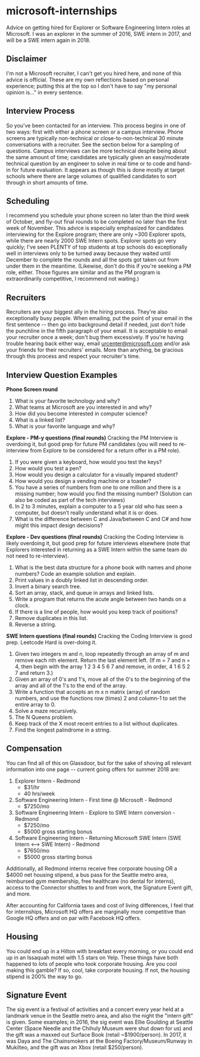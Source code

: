# microsoft-internships
Advice on getting hired for Explorer or Software Engineering Intern roles at Microsoft. I was an explorer in the summer of 2016, SWE intern in 2017, and will be a SWE intern again in 2018.

## Disclaimer
I'm not a Microsoft recruiter, I can't get you hired here, and none of this advice is official. These are my own reflections based on personal experience; putting this at the top so I don't have to say "my personal opinion is..." in every sentence.

## Interview Process
So you've been contacted for an interview. This process begins in one of two ways: first with either a phone screen or a campus interview. Phone screens are typically non-technical or close-to-non-technical 30 minute conversations with a recruiter. See the section below for a sampling of questions. Campus interviews can be more technical despite being about the same amount of time; candidates are typically given an easy/moderate technical question by an engineer to solve in real time or to code and hand-in for future evaluation. It appears as though this is done mostly at target schools where there are large volumes of qualified candidates to sort through in short amounts of time.

## Scheduling
I recommend you schedule your phone screen no later than the third week of October, and fly-out final rounds to be completed no later than the first week of November. This advice is especially emphasized for candidates interviewing for the Explore program; there are only ~300 Explorer spots, while there are nearly 2000 SWE Intern spots. Explorer spots go very quickly; I've seen PLENTY of top students at top schools do exceptionally well in interviews only to be turned away because they waited until December to complete the rounds and all the spots got taken out from under them in the meantime. (Likewise, don't do this if you're seeking a PM role, either. Those figures are similar and as the PM program is extraordinarily competitive, I recommend not waiting.)

## Recruiters
Recruiters are your biggest ally in the hiring process. They're also exceptionally busy people. When emailing, put the point of your email in the first sentence -- then go into background detail if needed, just don't hide the punchline in the fifth paragraph of your email. It is acceptable to email your recruiter once a week; don't bug them excessively. If you're having trouble hearing back either way, email urcenter@microsoft.com and/or ask your friends for their recruiters' emails. More than anything, be gracious through this process and respect your recruiter's time.

## Interview Question Examples
**Phone Screen round**
1. What is your favorite technology and why?
2. What teams at Microsoft are you interested in and why?
3. How did you become interested in computer science?
4. What is a linked list?
5. What is your favorite language and why?

**Explore - PM-y questions (final rounds)**
Cracking the PM Interview is overdoing it, but good prep for future PM candidates (you will need to re-interview from Explore to be considered for a return offer in a PM role).
1. If you were given a keyboard, how would you test the keys?
2. How would you test a pen?
3. How would you design a calculator for a visually impared student?
4. How would you design a vending machine or a toaster?
5. You have a series of numbers from one to one million and there is a missing number; how would you find the missing number? (Solution can also be coded as part of the tech interviews)
6. In 2 to 3 minutes, explain a computer to a 5 year old who has seen a computer, but doesn’t really understand what it is or does.
7. What is the difference between C and Java/between C and C# and how might this impact design decisions?

**Explore - Dev questions (final rounds)**
Cracking the Coding Interview is likely overdoing it, but good prep for future interviews elsewhere (note that Explorers interested in returning as a SWE Intern within the same team do not need to re-interview).
1. What is the best data structure for a phone book with names and phone numbers? Code an example solution and explain.
2. Print values in a doubly linked list in descending order.
3. Invert a binary search tree.
4. Sort an array, stack, and queue in arrays and linked lists.
5. Write a program that returns the acute angle between two hands on a clock.
6. If there is a line of people, how would you keep track of positions?
7. Remove duplicates in this list.
8. Reverse a string.

**SWE Intern questions (final rounds)**
Cracking the Coding Interview is good prep. Leetcode Hard is over-doing it.
1. Given two integers m and n, loop repeatedly through an array of m and remove each nth element. Return the last element left. (If m = 7 and n = 4, then begin with the array 1 2 3 4 5 6 7 and remove, in order, 4 1 6 5 2 7 and return 3.)
2. Given an array of 0's and 1's, move all of the 0's to the beginning of the array and all of the 1's to the end of the array. 
3. Write a function that accepts an m x n matrix (array) of random numbers, and use the functions row (times) 2 and column-1 to set the entire array to 0.
4. Solve a maze recursively.
5. The N Queens problem.
6. Keep track of the X most recent entries to a list without duplicates.
7. Find the longest palindrome in a string.

## Compensation
You can find all of this on Glassdoor, but for the sake of shoving all relevant information into one page -- current going offers for summer 2018 are:
1. Explorer Intern - Redmond
   - $31/hr
   - 40 hrs/week
2. Software Engineering Intern - First time @ Microsoft - Redmond
   - $7250/mo
3. Software Engineering Intern - Explore to SWE Intern conversion - Redmond
   - $7250/mo
   - $5000 gross starting bonus
4. Software Engineering Intern - Returning Microsoft SWE Intern (SWE Intern <--> SWE Intern) - Redmond
   - $7650/mo
   - $5000 gross starting bonus
   
Additionally, all Redmond interns receive free corporate housing OR a $4000 net housing stipend, a bus pass for the Seattle metro area, reimbursed gym membership, free healthcare (no dental for interns), access to the Connector shuttles to and from work, the Signature Event gift, and more.

After accounting for California taxes and cost of living differences, I feel that for internships, Microsoft HQ offers are marginally more competitive than Google HQ offers and on par with Facebook HQ offers.

## Housing
You could end up in a Hilton with breakfast every morning, or you could end up in an Issaquah motel with 1.5 stars on Yelp. These things have both happened to lots of people who took corporate housing. Are you cool making this gamble? If so, cool, take corporate housing. If not, the housing stipend is 200% the way to go.

## Signature Event
The sig event is a festival of activities and a concert every year held at a landmark venue in the Seattle metro area, and also the night the "intern gift" is given. Some examples; in 2016, the sig event was Ellie Goulding at Seattle Center (Space Needle and the Chihuly Museum were shut down for us) and the gift was a maxxed out Surface Book (retail ~$1900/person). In 2017, it was Daya and The Chainsmokers at the Boeing Factory/Museum/Runway in Mukilteo, and the gift was an Xbox (retail $250/person).

